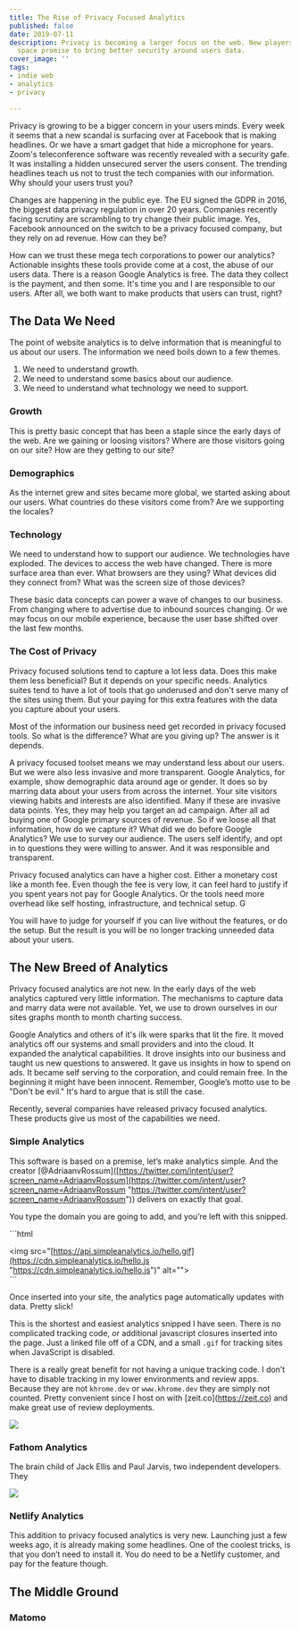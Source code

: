 ```yaml
---
title: The Rise of Privacy Focused Analytics
published: false
date: 2019-07-11
description: Privacy is becoming a larger focus on the web. New players in the Analytics
  space promise to bring better security around users data.
cover_image: ''
tags:
- indie web
- analytics
- privacy

---
```

Privacy is growing to be a bigger concern in your users minds. Every week it seems that a new scandal is surfacing over at Facebook that is making headlines. Or we have a smart gadget that hide a microphone for years. Zoom's teleconference software was recently revealed with a security gafe.  It was installing  a hidden unsecured server the users consent. The trending headlines teach us not to trust the tech companies with our information. Why should your users trust you?

Changes are happening in the public eye. The EU signed the GDPR in 2016, the biggest data privacy regulation in over 20 years. Companies recently facing scrutiny are scrambling to try change their public image. Yes, Facebook announced on the switch to be a privacy focused company, but they rely on ad revenue. How can they be?

How can we trust these mega tech corporations to power our analytics? Actionable insights these tools provide come at a cost, the abuse of our users data. There is a reason Google Analytics is free. The data they collect is the payment, and then some. It's time you and I are responsible to our users. After all, we both want to make products that users can trust, right?

## The Data We Need

The point of website analytics is to delve information that is meaningful to us about our users. The information we need boils down to a few themes.

1. We need to understand growth.
2. We need to understand some basics about our audience.
3. We need to understand what technology we need to support.

### Growth

This is pretty basic concept that has been a staple since the early days of the web. Are we gaining or loosing visitors? Where are those visitors going on our site? How are they getting to our site?

### Demographics

As the internet grew and sites became more global, we started asking about our users. What countries do these visitors come from? Are we supporting the locales?

### Technology

We need to understand how to support our audience. We technologies have exploded. The devices to access the web have changed. There is more surface area than ever. What browsers are they using? What devices did they connect from? What was the screen size of those devices?

These basic data concepts can power a wave of changes to our business. From changing where to advertise due to inbound sources changing. Or we may focus on our mobile experience, because the user base shifted over the last few months.

### The Cost of Privacy

Privacy focused solutions tend to capture a lot less data. Does this make them less beneficial? But it depends on your specific needs. Analytics suites tend to have a lot of tools that go underused and don't serve many of the sites using them. But your paying for this extra features with the data you capture about your users.

Most of the information our business need get recorded in privacy focused tools. So what is the difference? What are you giving up? The answer is it depends.

A privacy focused toolset means we may understand less about our users. But we were also less invasive and more transparent. Google Analytics, for example, show demographic data around age or gender. It does so by marring data about your users from across the internet. Your site visitors viewing habits and interests are also identified. Many if these are invasive data points. Yes, they may help you target an ad campaign. After all ad buying one of Google primary sources of revenue. So if we loose all that information, how do we capture it? What did we do before Google Analytics? We use to survey our audience. The users self identify, and opt in to questions they were willing to answer. And it was responsible and transparent.

Privacy focused analytics can have a higher cost. Either a monetary cost like a month fee. Even though the fee is very low, it can feel hard to justify if you spent years not pay for Google Analytics. Or the tools need more overhead like self hosting, infrastructure, and technical setup. G

You will have to judge for yourself if you can live without the features, or do the setup. But the result is you will be no longer tracking unneeded data about your users.

## The New Breed of Analytics

Privacy focused analytics are not new. In the early days of the web analytics captured very little information. The mechanisms to capture data and marry data were not available. Yet, we use to drown ourselves in our sites graphs month to month charting success.

Google Analytics and others of it's ilk were sparks that lit the fire. It moved analytics off our systems and small providers and into the cloud. It expanded the analytical capabilities. It drove insights into our business and taught us new questions to answered. It gave us insights in how to spend on ads. It became self serving to the corporation, and could remain free. In the beginning it might have been innocent. Remember, Google’s motto use to be "Don't be evil." It's hard to argue that is still the case.

Recently, several companies have released privacy focused analytics. These products give us most of the capabilities we need.

### Simple Analytics

This software is based on a premise, let’s make analytics simple. And the creator \[@AdriaanvRossum\]([https://twitter.com/intent/user?screen_name=AdriaanvRossum](https://twitter.com/intent/user?screen_name=AdriaanvRossum "https://twitter.com/intent/user?screen_name=AdriaanvRossum")) delivers on exactly that goal.

You type the domain you are going to add, and you’re left with this snipped.

\`\`\`html  
<script async defer src="[https://cdn.simpleanalytics.io/hello.js](https://cdn.simpleanalytics.io/hello.js "https://cdn.simpleanalytics.io/hello.js")"></script>  
<noscript><img src="[https://api.simpleanalytics.io/hello.gif](https://cdn.simpleanalytics.io/hello.js "https://cdn.simpleanalytics.io/hello.js")" alt=""></noscript>  
\`\`\`

Once inserted into your site, the analytics page automatically updates with data. Pretty slick!

  
This is the shortest and easiest analytics snipped I have seen. There is no complicated tracking code, or additional javascript closures inserted into the page. Just a linked file off of a CDN, and a small `.gif` for tracking sites when JavaScript is disabled.

There is a really great benefit for not having a unique tracking code. I don’t have to disable tracking in my lower environments and review apps. Because they are not `khrome.dev` or `www.khrome.dev` they are simply not counted. Pretty convenient since I host on with \[zeit.co\](https://zeit.co) and make great use of review deployments.

![](/uploads/simple_analytics.png)

### Fathom Analytics

The brain child of Jack Ellis and Paul Jarvis, two independent developers. They

![](/uploads/fathom.png)

### Netlify Analytics

This addition to privacy focused analytics is very new. Launching just a few weeks ago, it is already making some headlines. One of the coolest tricks, is that you don’t need to install it. You do need to be a Netlify customer, and pay for the feature though.

## The Middle Ground

### Matomo